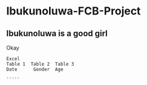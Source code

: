 # Ibukunoluwa-FCB-Project
## Ibukunoluwa is a good girl
Okay

~~~
Excel
Table 1  Table 2  Table 3
Date      Gender  Age

`````
